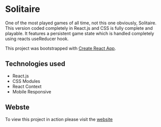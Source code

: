 # Solitaire

One of the most played games of all time, not this one obviously, Solitaire. This version coded completely in React.js and CSS is fully complete and playable. It features a persistent game state which is handled completely using reacts useReducer hook.

This project was bootstrapped with [Create React App](https://github.com/facebook/create-react-app).

## Technologies used

- React.js
- CSS Modules
- React Context
- Mobile Responsive

## Webste

To view this project in action please visit the [website](https://solitaire.adamshaw.dev/) 
